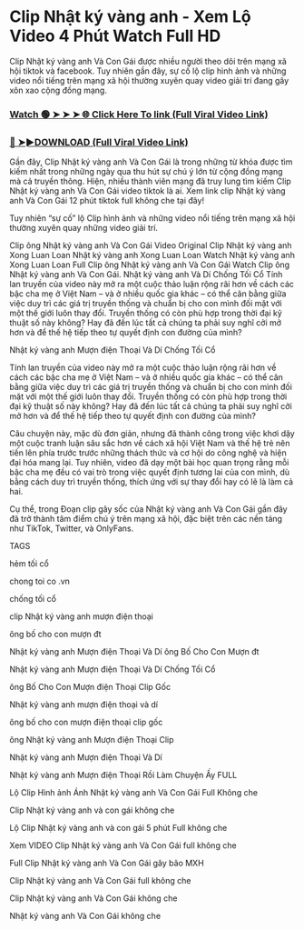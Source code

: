 # Clip Nhật ký vàng anh - Xem Lộ Video 4 Phút Watch Full HD

Clip Nhật ký vàng anh Và Con Gái được nhiều người theo dõi trên mạng xã hội tiktok và facebook. Tuy nhiên gần đây, sự cố lộ clip hình ảnh và những video nổi tiếng trên mạng xã hội thường xuyên quay video giải trí đang gây xôn xao cộng đồng mạng.


### [Watch 🟢 ➤ ➤ ➤ 🌐 Click Here To link (Full Viral Video Link)](https://cinesky.today/nhat-ky-vang-anh-video/)

### [🔴 ➤►DOWNLOAD (Full Viral Video Link)](https://cinesky.today/nhat-ky-vang-anh-video/)

Gần đây, Clip Nhật ký vàng anh Và Con Gái là trong những từ khóa được tìm kiếm nhất trong những ngày qua thu hút sự chú ý lớn từ cộng đồng mạng mà cả truyền thông. Hiện, nhiều thành viên mạng đã truy lung tìm kiếm Clip Nhật ký vàng anh Và Con Gái video tiktok là ai. Xem link clip Nhật ký vàng anh Và Con Gái 12 phút tiktok full không che tại đây!

Tuy nhiên “sự cố” lộ Clip hình ảnh và những video nổi tiếng trên mạng xã hội thường xuyên quay những video giải trí.

Clip ông Nhật ký vàng anh Và Con Gái Video Original Clip Nhật ký vàng anh Xong Luan Loan Nhật ký vàng anh Xong Luan Loan Watch Nhật ký vàng anh Xong Luan Loan Full Clip ông Nhật ký vàng anh Và Con Gái Watch Clip ông Nhật ký vàng anh Và Con Gái. Nhật ký vàng anh Và Dí Chống Tối Cổ Tính lan truyền của video này mở ra một cuộc thảo luận rộng rãi hơn về cách các bậc cha mẹ ở Việt Nam – và ở nhiều quốc gia khác – có thể cân bằng giữa việc duy trì các giá trị truyền thống và chuẩn bị cho con mình đối mặt với một thế giới luôn thay đổi. Truyền thống có còn phù hợp trong thời đại kỹ thuật số này không? Hay đã đến lúc tất cả chúng ta phải suy nghĩ cởi mở hơn và để thế hệ tiếp theo tự quyết định con đường của mình?

Nhật ký vàng anh Mượn điện Thoại Và Dí Chống Tối Cổ

Tính lan truyền của video này mở ra một cuộc thảo luận rộng rãi hơn về cách các bậc cha mẹ ở Việt Nam – và ở nhiều quốc gia khác – có thể cân bằng giữa việc duy trì các giá trị truyền thống và chuẩn bị cho con mình đối mặt với một thế giới luôn thay đổi. Truyền thống có còn phù hợp trong thời đại kỹ thuật số này không? Hay đã đến lúc tất cả chúng ta phải suy nghĩ cởi mở hơn và để thế hệ tiếp theo tự quyết định con đường của mình?

Câu chuyện này, mặc dù đơn giản, nhưng đã thành công trong việc khơi dậy một cuộc tranh luận sâu sắc hơn về cách xã hội Việt Nam và thế hệ trẻ nên tiến lên phía trước trước những thách thức và cơ hội do công nghệ và hiện đại hóa mang lại. Tuy nhiên, video đã dạy một bài học quan trọng rằng mỗi bậc cha mẹ đều có vai trò trong việc quyết định tương lai của con mình, dù bằng cách duy trì truyền thống, thích ứng với sự thay đổi hay có lẽ là làm cả hai.

Cụ thể, trong Đoạn clip gây sốc của Nhật ký vàng anh Và Con Gái gần đây đã trở thành tâm điểm chú ý trên mạng xã hội, đặc biệt trên các nền tảng như TikTok, Twitter, và OnlyFans.

TAGS

hẻm tối cổ

chong toi co .vn

chống tối cổ

clip Nhật ký vàng anh mượn điện thoại

ông bố cho con mượn đt

Nhật ký vàng anh Mượn điện Thoại Và Dí ông Bố Cho Con Mượn đt

Nhật ký vàng anh Mượn điện Thoại Và Dí Chống Tối Cổ

ông Bố Cho Con Mượn điện Thoại Clip Gốc

Nhật ký vàng anh mượn điện thoại và dí

ông bố cho con mượn điện thoại clip gốc

ông Nhật ký vàng anh Mượn điện Thoại Clip

Nhật ký vàng anh Mượn điện Thoại Và Dí

Nhật ký vàng anh Mượn điện Thoại Rồi Làm Chuyện Ấy FULL

Lộ Clip Hình ảnh Ánh Nhật ký vàng anh Và Con Gái Full Không che

Clip Nhật ký vàng anh và con gái không che

Lộ Clip Nhật ký vàng anh và con gái 5 phút Full không che

Xem VIDEO Clip Nhật ký vàng anh Và Con Gái full không che

Full Clip Nhật ký vàng anh Và Con Gái gây bão MXH

Clip Nhật ký vàng anh Và Con Gái full không che

Clip Nhật ký vàng anh Và Con Gái không che

Nhật ký vàng anh Và Con Gái không che
